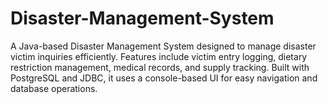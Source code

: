 # Disaster-Management-System
 A Java-based Disaster Management System designed to manage disaster victim inquiries efficiently. Features include victim entry logging, dietary restriction management, medical records, and supply tracking. Built with PostgreSQL and JDBC, it uses a console-based UI for easy navigation and database operations.
